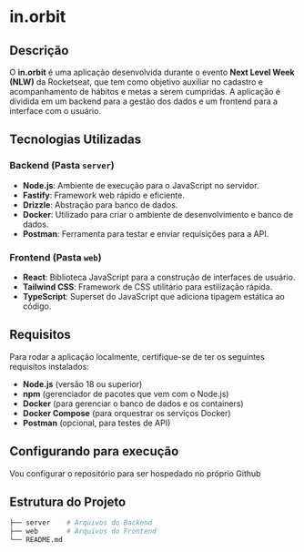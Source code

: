 # in.orbit

## Descrição

O **in.orbit** é uma aplicação desenvolvida durante o evento **Next Level Week (NLW)** da Rocketseat, que tem como objetivo auxiliar no cadastro e acompanhamento de hábitos e metas a serem cumpridas. A aplicação é dividida em um backend para a gestão dos dados e um frontend para a interface com o usuário.

## Tecnologias Utilizadas

### Backend (Pasta `server`)
- **Node.js**: Ambiente de execução para o JavaScript no servidor.
- **Fastify**: Framework web rápido e eficiente.
- **Drizzle**: Abstração para banco de dados.
- **Docker**: Utilizado para criar o ambiente de desenvolvimento e banco de dados.
- **Postman**: Ferramenta para testar e enviar requisições para a API.

### Frontend (Pasta `web`)
- **React**: Biblioteca JavaScript para a construção de interfaces de usuário.
- **Tailwind CSS**: Framework de CSS utilitário para estilização rápida.
- **TypeScript**: Superset do JavaScript que adiciona tipagem estática ao código.

## Requisitos

Para rodar a aplicação localmente, certifique-se de ter os seguintes requisitos instalados:

- **Node.js** (versão 18 ou superior)
- **npm** (gerenciador de pacotes que vem com o Node.js)
- **Docker** (para gerenciar o banco de dados e os containers)
- **Docker Compose** (para orquestrar os serviços Docker)
- **Postman** (opcional, para testes de API)

## Configurando para execução
Vou configurar o repositório para ser hospedado no próprio Github

## Estrutura do Projeto

```bash
├── server    # Arquivos do Backend
├── web       # Arquivos do Frontend
└── README.md


